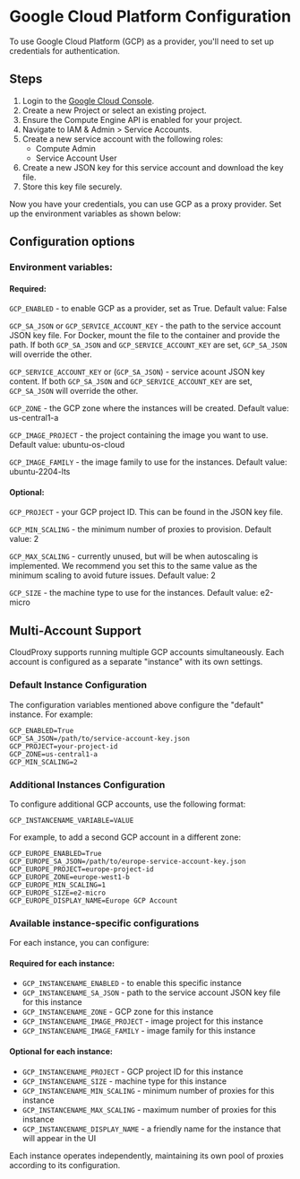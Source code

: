 # Google Cloud Platform Configuration

To use Google Cloud Platform (GCP) as a provider, you'll need to set up credentials for authentication.

## Steps

1. Login to the [Google Cloud Console](https://console.cloud.google.com/).
2. Create a new Project or select an existing project.
3. Ensure the Compute Engine API is enabled for your project.
4. Navigate to IAM & Admin > Service Accounts.
5. Create a new service account with the following roles:
   - Compute Admin
   - Service Account User
6. Create a new JSON key for this service account and download the key file.
7. Store this key file securely.

Now you have your credentials, you can use GCP as a proxy provider. Set up the environment variables as shown below:

## Configuration options
### Environment variables:
#### Required:
``GCP_ENABLED`` - to enable GCP as a provider, set as True. Default value: False

``GCP_SA_JSON`` or `GCP_SERVICE_ACCOUNT_KEY` - the path to the service account JSON key file. For Docker, mount the file to the container and provide the path. If both `GCP_SA_JSON` and `GCP_SERVICE_ACCOUNT_KEY` are set, `GCP_SA_JSON` will override the other.

``GCP_SERVICE_ACCOUNT_KEY`` or (`GCP_SA_JSON`) - service acount JSON key content. If both `GCP_SA_JSON` and `GCP_SERVICE_ACCOUNT_KEY` are set, `GCP_SA_JSON` will override the other.

``GCP_ZONE`` - the GCP zone where the instances will be created. Default value: us-central1-a

``GCP_IMAGE_PROJECT`` - the project containing the image you want to use. Default value: ubuntu-os-cloud

``GCP_IMAGE_FAMILY`` - the image family to use for the instances. Default value: ubuntu-2204-lts

#### Optional:
``GCP_PROJECT`` - your GCP project ID. This can be found in the JSON key file.

``GCP_MIN_SCALING`` - the minimum number of proxies to provision. Default value: 2

``GCP_MAX_SCALING`` - currently unused, but will be when autoscaling is implemented. We recommend you set this to the same value as the minimum scaling to avoid future issues. Default value: 2

``GCP_SIZE`` - the machine type to use for the instances. Default value: e2-micro

## Multi-Account Support

CloudProxy supports running multiple GCP accounts simultaneously. Each account is configured as a separate "instance" with its own settings.

### Default Instance Configuration

The configuration variables mentioned above configure the "default" instance. For example:

```
GCP_ENABLED=True
GCP_SA_JSON=/path/to/service-account-key.json
GCP_PROJECT=your-project-id
GCP_ZONE=us-central1-a
GCP_MIN_SCALING=2
```

### Additional Instances Configuration

To configure additional GCP accounts, use the following format:
```
GCP_INSTANCENAME_VARIABLE=VALUE
```

For example, to add a second GCP account in a different zone:

```
GCP_EUROPE_ENABLED=True
GCP_EUROPE_SA_JSON=/path/to/europe-service-account-key.json
GCP_EUROPE_PROJECT=europe-project-id
GCP_EUROPE_ZONE=europe-west1-b
GCP_EUROPE_MIN_SCALING=1
GCP_EUROPE_SIZE=e2-micro
GCP_EUROPE_DISPLAY_NAME=Europe GCP Account
```

### Available instance-specific configurations

For each instance, you can configure:

#### Required for each instance:
- `GCP_INSTANCENAME_ENABLED` - to enable this specific instance
- `GCP_INSTANCENAME_SA_JSON` - path to the service account JSON key file for this instance
- `GCP_INSTANCENAME_ZONE` - GCP zone for this instance
- `GCP_INSTANCENAME_IMAGE_PROJECT` - image project for this instance
- `GCP_INSTANCENAME_IMAGE_FAMILY` - image family for this instance

#### Optional for each instance:
- `GCP_INSTANCENAME_PROJECT` - GCP project ID for this instance
- `GCP_INSTANCENAME_SIZE` - machine type for this instance
- `GCP_INSTANCENAME_MIN_SCALING` - minimum number of proxies for this instance
- `GCP_INSTANCENAME_MAX_SCALING` - maximum number of proxies for this instance
- `GCP_INSTANCENAME_DISPLAY_NAME` - a friendly name for the instance that will appear in the UI

Each instance operates independently, maintaining its own pool of proxies according to its configuration.
